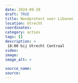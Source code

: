 ```yaml
---
date: 2024-09-28
draft: TRUE
title: Noodprotest voor Libanon
location: Utrecht
coordinates: 
category: acties
tags: []
description: > 
 18:00 bij Utrecht Centraal
video: 
image: 
image_alt: > 
 
source_name: 
source: 
---
```

